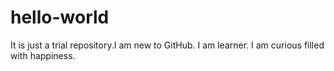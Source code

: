 # hello-world
It is just a trial repository.I am new to GitHub.
I am learner.
I am curious filled with happiness.
